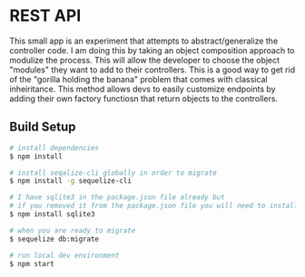 # REST API

This small app is an experiment that attempts to abstract/generalize the controller code. I am doing this by taking an object composition approach to modulize the process. This will allow the developer to choose the object "modules" they want to add to their controllers. This is a good way to get rid of the "gorilla holding the banana" problem that comes with classical inheiritance. This method allows devs to easily customize endpoints by adding their own factory functiosn that return objects to the controllers.

## Build Setup

``` bash
# install dependencies
$ npm install

# install seqalize-cli globally in order to migrate
$ npm install -g sequelize-cli

# I have sqlite3 in the package.json file already but
# if you removed it from the package.json file you will need to install it manually
$ npm install sqlite3

# when you are ready to migrate
$ sequelize db:migrate

# run local dev environment
$ npm start

```